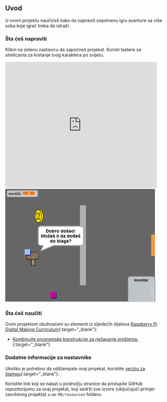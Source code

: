 ## Uvod

U ovom projektu naučićeš kako da napraviš sopstvenu igru avanture sa više soba koje igrač treba da istraži.

### Šta ćeš napraviti

Klikni na zelenu zastavicu da započneš projekat. Koristi tastere sa strelicama za kretanje tvog karaktera po svijetu.

<div class="scratch-preview">
  <iframe allowtransparency="true" width="485" height="402" src="https://scratch.mit.edu/projects/embed/240008627/?autostart=false" frameborder="0"></iframe>
  <img src="images/world-final.png">
</div>

### Šta ćeš naučiti

Ovim projektom obuhvaćeni su elementi iz sljedećih dijelova [Raspberry Pi Digital Making Curriculum](https://rpf.io/curriculum){:target="_blank"}:

+ [Kombinujte programske konstrukcije za rješavanje problema.](https://www.raspberrypi.org/curriculum/programming/builder){:target="_blank"}

### Dodatne informacije za nastavnike

Ukoliko je potrebno da odštampate ovaj projekat, koristite [verziju za štampu](https://projects.raspberrypi.org/me-ME/projects/create-your-own-world/print){:target="_blank"}.

Koristite link koji se nalazi u podnožju stranice da pristupite GitHub repozitorijumu za ovaj projekat, koji sadrži sve izvore (uključujući primjer završenog projekta) u `me-ME/resources` folderu.